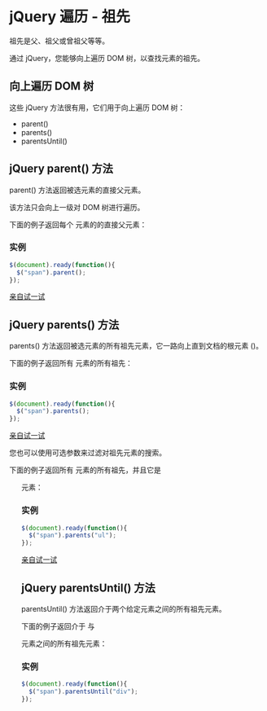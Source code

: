 # jQuery 遍历 - 祖先



祖先是父、祖父或曾祖父等等。

通过 jQuery，您能够向上遍历 DOM 树，以查找元素的祖先。

## 向上遍历 DOM 树

这些 jQuery 方法很有用，它们用于向上遍历 DOM 树：

- parent()
- parents()
- parentsUntil()

## jQuery parent() 方法

parent() 方法返回被选元素的直接父元素。

该方法只会向上一级对 DOM 树进行遍历。

下面的例子返回每个 <span> 元素的的直接父元素：

### 实例

```js
$(document).ready(function(){
  $("span").parent();
});
```

[亲自试一试](https://www.w3school.com.cn/tiy/t.asp?f=jquery_parent)

## jQuery parents() 方法

parents() 方法返回被选元素的所有祖先元素，它一路向上直到文档的根元素 (<html>)。

下面的例子返回所有 <span> 元素的所有祖先：

### 实例

```js
$(document).ready(function(){
  $("span").parents();
});
```

[亲自试一试](https://www.w3school.com.cn/tiy/t.asp?f=jquery_parents)

您也可以使用可选参数来过滤对祖先元素的搜索。

下面的例子返回所有 <span> 元素的所有祖先，并且它是 <ul> 元素：

### 实例

```js
$(document).ready(function(){
  $("span").parents("ul");
});
```

[亲自试一试](https://www.w3school.com.cn/tiy/t.asp?f=jquery_parents2)

## jQuery parentsUntil() 方法

parentsUntil() 方法返回介于两个给定元素之间的所有祖先元素。

下面的例子返回介于 <span> 与 <div> 元素之间的所有祖先元素：

### 实例

```js
$(document).ready(function(){
  $("span").parentsUntil("div");
});
```